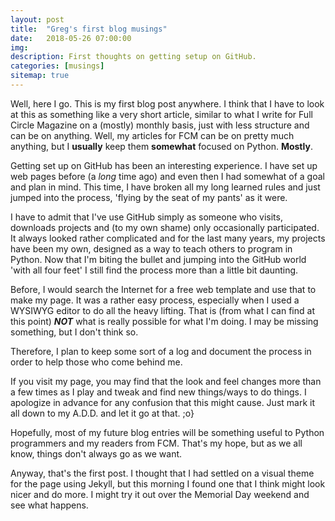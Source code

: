 ```yaml
---
layout: post
title:  "Greg's first blog musings"
date:   2018-05-26 07:00:00
img:
description: First thoughts on getting setup on GitHub.
categories: [musings]
sitemap: true
---
```

Well, here I go. This is my first blog post anywhere. I think that I have to look at this as something like a very short article, similar to what I write for Full Circle Magazine on a (mostly) monthly basis, just with less structure and can be on anything. Well, my articles for FCM can be on pretty much anything, but I **usually** keep them **somewhat** focused on Python. **Mostly**.

Getting set up on GitHub has been an interesting experience. I have set up web pages before (a *long* time ago) and even then I had somewhat of a goal and plan in mind. This time, I have broken all my long learned rules and just jumped into the process, 'flying by the seat of my pants' as it were.

I have to admit that I've use GitHub simply as someone who visits, downloads projects and (to my own shame) only occasionally participated. It always looked rather complicated and for the last many years, my projects have been my own, designed as a way to teach others to program in Python. Now that I'm biting the bullet and jumping into the GitHub world 'with all four feet' I still find the process more than a little bit daunting.

Before, I would search the Internet for a free web template and use that to make my page. It was a rather easy process, especially when I used a WYSIWYG editor to do all the heavy lifting. That is (from what I can find at this point) _**NOT**_ what is really possible for what I'm doing. I may be missing something, but I don't think so.

Therefore, I plan to keep some sort of a log and document the process in order to help those who come behind me.

If you visit my page, you may find that the look and feel changes more than a few times as I play and tweak and find new things/ways to do things. I apologize in advance for any confusion that this might cause.  Just mark it all down to my A.D.D. and let it go at that. ;o}

Hopefully, most of my future blog entries will be something useful to Python programmers and my readers from FCM. That's my hope, but as we all know, things don't always go as we want.

Anyway, that's the first post. I thought that I had settled on a visual theme for the page using Jekyll, but this morning I found one that I think might look nicer and do more. I might try it out over the Memorial Day weekend and see what happens.


